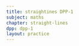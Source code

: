 ```yaml
---
title: straightines DPP-1
subject: maths
chapter: straight-lines
dpp: dpp-1
layout: practice
---
```

